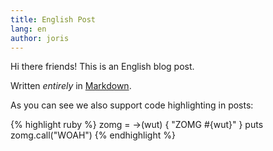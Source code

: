 ```yaml
---
title: English Post
lang: en
author: joris
---
```


Hi there friends! This is an English blog post.

Written *entirely* in [Markdown][1].

As you can see we also support code highlighting in posts:

{% highlight ruby %}
zomg = ->(wut) {
  "ZOMG #{wut}"
}
puts zomg.call("WOAH")
{% endhighlight %}

[1]: http://daringfireball.net/projects/markdown/syntax
